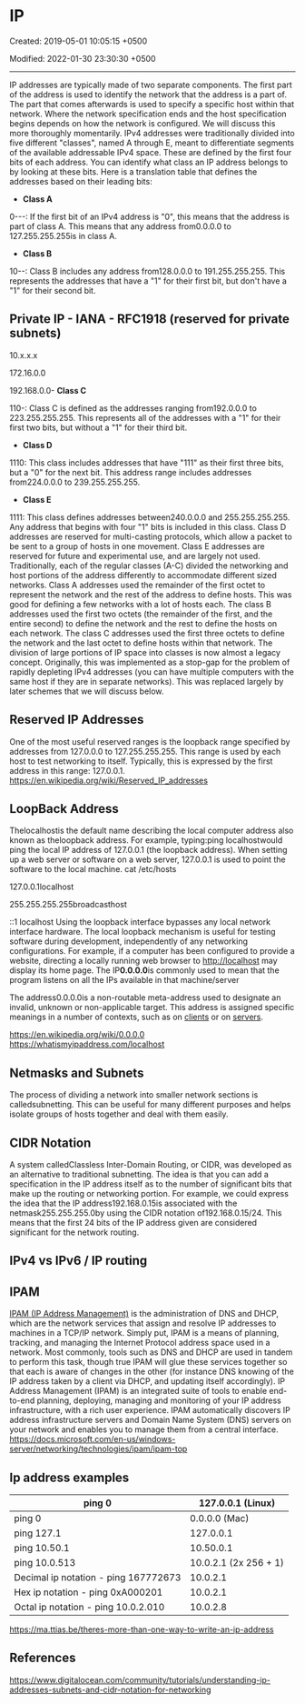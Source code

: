 # IP

Created: 2019-05-01 10:05:15 +0500

Modified: 2022-01-30 23:30:30 +0500

---

IP addresses are typically made of two separate components. The first part of the address is used to identify the network that the address is a part of. The part that comes afterwards is used to specify a specific host within that network.
Where the network specification ends and the host specification begins depends on how the network is configured. We will discuss this more thoroughly momentarily.
IPv4 addresses were traditionally divided into five different "classes", named A through E, meant to differentiate segments of the available addressable IPv4 space. These are defined by the first four bits of each address. You can identify what class an IP address belongs to by looking at these bits.
Here is a translation table that defines the addresses based on their leading bits:

- **Class A**

0---: If the first bit of an IPv4 address is "0", this means that the address is part of class A. This means that any address from0.0.0.0 to 127.255.255.255is in class A.

- **Class B**

10--: Class B includes any address from128.0.0.0 to 191.255.255.255. This represents the addresses that have a "1" for their first bit, but don't have a "1" for their second bit.

## Private IP - IANA - RFC1918 (reserved for private subnets)

10.x.x.x

172.16.0.0

192.168.0.0-   **Class C**

110-: Class C is defined as the addresses ranging from192.0.0.0 to 223.255.255.255. This represents all of the addresses with a "1" for their first two bits, but without a "1" for their third bit.

- **Class D**

1110: This class includes addresses that have "111" as their first three bits, but a "0" for the next bit. This address range includes addresses from224.0.0.0 to 239.255.255.255.

- **Class E**

1111: This class defines addresses between240.0.0.0 and 255.255.255.255. Any address that begins with four "1" bits is included in this class.
Class D addresses are reserved for multi-casting protocols, which allow a packet to be sent to a group of hosts in one movement. Class E addresses are reserved for future and experimental use, and are largely not used.
Traditionally, each of the regular classes (A-C) divided the networking and host portions of the address differently to accommodate different sized networks. Class A addresses used the remainder of the first octet to represent the network and the rest of the address to define hosts. This was good for defining a few networks with a lot of hosts each.
The class B addresses used the first two octets (the remainder of the first, and the entire second) to define the network and the rest to define the hosts on each network. The class C addresses used the first three octets to define the network and the last octet to define hosts within that network.
The division of large portions of IP space into classes is now almost a legacy concept. Originally, this was implemented as a stop-gap for the problem of rapidly depleting IPv4 addresses (you can have multiple computers with the same host if they are in separate networks). This was replaced largely by later schemes that we will discuss below.

## Reserved IP Addresses

One of the most useful reserved ranges is the loopback range specified by addresses from 127.0.0.0 to 127.255.255.255. This range is used by each host to test networking to itself. Typically, this is expressed by the first address in this range: 127.0.0.1.
<https://en.wikipedia.org/wiki/Reserved_IP_addresses>

## LoopBack Address

Thelocalhostis the default name describing the local computer address also known as theloopback address. For example, typing:ping localhostwould ping the local IP address of 127.0.0.1 (the loopback address). When setting up a web server or software on a web server, 127.0.0.1 is used to point the software to the local machine.
cat /etc/hosts

127.0.0.1localhost

255.255.255.255broadcasthost

::1 localhost
Using the loopback interface bypasses any local network interface hardware. The local loopback mechanism is useful for testing software during development, independently of any networking configurations. For example, if a computer has been configured to provide a website, directing a locally running web browser to <http://localhost> may display its home page.
The IP**0.0.0.0**is commonly used to mean that the program listens on all the IPs available in that machine/server

The address0.0.0.0is a non-routable meta-address used to designate an invalid, unknown or non-applicable target. This address is assigned specific meanings in a number of contexts, such as on [clients](https://en.wikipedia.org/wiki/Client_(computing)) or on [servers](https://en.wikipedia.org/wiki/Server_(computing)).

<https://en.wikipedia.org/wiki/0.0.0.0>
<https://whatismyipaddress.com/localhost>

## Netmasks and Subnets

The process of dividing a network into smaller network sections is calledsubnetting. This can be useful for many different purposes and helps isolate groups of hosts together and deal with them easily.

## CIDR Notation

A system calledClassless Inter-Domain Routing, or CIDR, was developed as an alternative to traditional subnetting. The idea is that you can add a specification in the IP address itself as to the number of significant bits that make up the routing or networking portion.
For example, we could express the idea that the IP address192.168.0.15is associated with the netmask255.255.255.0by using the CIDR notation of192.168.0.15/24. This means that the first 24 bits of the IP address given are considered significant for the network routing.

## IPv4 vs IPv6 / IP routing

## IPAM

[IPAM (IP Address Management)](https://www.infoblox.com/products/ipam-dhcp/) is the administration of DNS and DHCP, which are the network services that assign and resolve IP addresses to machines in a TCP/IP network. Simply put, IPAM is a means of planning, tracking, and managing the Internet Protocol address space used in a network. Most commonly, tools such as DNS and DHCP are used in tandem to perform this task, though true IPAM will glue these services together so that each is aware of changes in the other (for instance DNS knowing of the IP address taken by a client via DHCP, and updating itself accordingly).
IP Address Management (IPAM) is an integrated suite of tools to enable end-to-end planning, deploying, managing and monitoring of your IP address infrastructure, with a rich user experience. IPAM automatically discovers IP address infrastructure servers and Domain Name System (DNS) servers on your network and enables you to manage them from a central interface.
<https://docs.microsoft.com/en-us/windows-server/networking/technologies/ipam/ipam-top>

## Ip address examples

| ping 0                               | 127.0.0.1 (Linux)     |
|--------------------------------------|-----------------------|
| ping 0                               | 0.0.0.0 (Mac)         |
| ping 127.1                           | 127.0.0.1             |
| ping 10.50.1                         | 10.50.0.1             |
| ping 10.0.513                        | 10.0.2.1 (2x 256 + 1) |
| Decimal ip notation - ping 167772673 | 10.0.2.1              |
| Hex ip notation - ping 0xA000201     | 10.0.2.1              |
| Octal ip notation - ping 10.0.2.010  | 10.0.2.8              |
<https://ma.ttias.be/theres-more-than-one-way-to-write-an-ip-address>

## References

<https://www.digitalocean.com/community/tutorials/understanding-ip-addresses-subnets-and-cidr-notation-for-networking>
